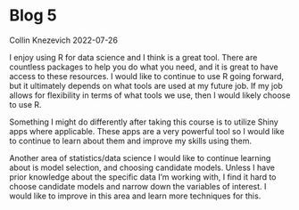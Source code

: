 Blog 5
================
Collin Knezevich
2022-07-26

I enjoy using R for data science and I think is a great tool. There are
countless packages to help you do what you need, and it is great to have
access to these resources. I would like to continue to use R going
forward, but it ultimately depends on what tools are used at my future
job. If my job allows for flexibility in terms of what tools we use,
then I would likely choose to use R.

Something I might do differently after taking this course is to utilize
Shiny apps where applicable. These apps are a very powerful tool so I
would like to continue to learn about them and improve my skills using
them.

Another area of statistics/data science I would like to continue
learning about is model selection, and choosing candidate models. Unless
I have prior knowledge about the specific data I’m working with, I find
it hard to choose candidate models and narrow down the variables of
interest. I would like to improve in this area and learn more techniques
for this.
